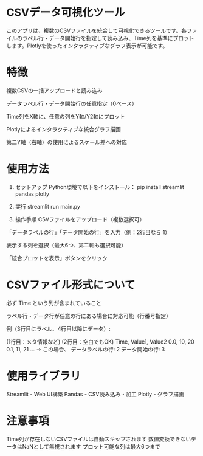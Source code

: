 # CSVデータ可視化ツール
このアプリは、複数のCSVファイルを統合して可視化できるツールです。各ファイルのラベル行・データ開始行を指定して読み込み、Time列を基準にプロットします。Plotlyを使ったインタラクティブなグラフ表示が可能です。

# 特徴
複数CSVの一括アップロードと読み込み

データラベル行・データ開始行の任意指定（0ベース）

Time列をX軸に、任意の列をY軸/Y2軸にプロット

Plotlyによるインタラクティブな統合グラフ描画

第二Y軸（右軸）の使用によるスケール差への対応

# 使用方法
1. セットアップ
Python環境で以下をインストール：
pip install streamlit pandas plotly

2. 実行
streamlit run main.py

3. 操作手順
CSVファイルをアップロード（複数選択可）

「データラベルの行」「データ開始の行」を入力（例：2行目なら 1）

表示する列を選択（最大6つ、第二軸も選択可能）

「統合プロットを表示」ボタンをクリック

#  CSVファイル形式について
必ず Time という列が含まれていること

ラベル行・データ行が任意の行にある場合に対応可能（行番号指定）

例（3行目にラベル、4行目以降にデータ）:

(1行目：メタ情報など)
(2行目：空白でもOK)
Time, Value1, Value2
0.0, 10, 20
0.1, 11, 21
...
→ この場合、
データラベルの行: 2
データ開始の行: 3

#  使用ライブラリ
Streamlit - Web UI構築
Pandas - CSV読み込み・加工
Plotly - グラフ描画

#  注意事項
Time列が存在しないCSVファイルは自動スキップされます
数値変換できないデータはNaNとして無視されます
プロット可能な列は最大6つまで

